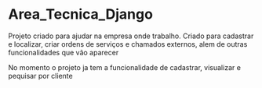 # Area_Tecnica_Django
Projeto criado para ajudar na empresa onde trabalho.
Criado para cadastrar e localizar, criar ordens de serviços e chamados externos, alem de outras funcionalidades que vão aparecer

No momento o projeto ja tem a funcionalidade de cadastrar, visualizar e pequisar por cliente
